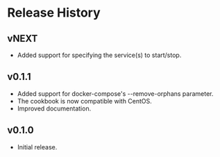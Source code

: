# Release History

## vNEXT

* Added support for specifying the service(s) to start/stop.

## v0.1.1

* Added support for docker-compose's --remove-orphans parameter.
* The cookbook is now compatible with CentOS.
* Improved documentation.

## v0.1.0

* Initial release.

